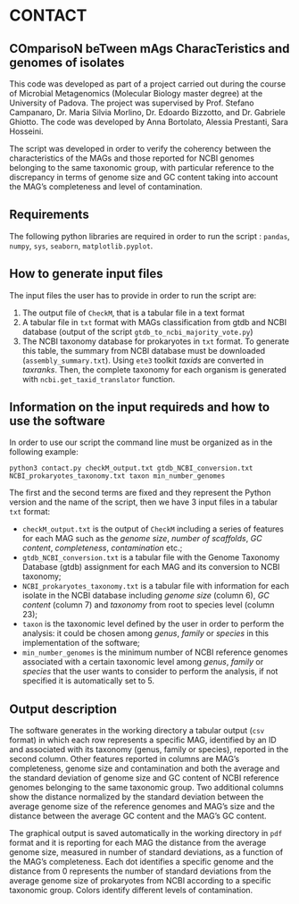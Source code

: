 # CONTACT 
## COmparisoN beTween mAgs CharacTeristics and genomes of isolates

This code was developed as part of a project carried out during the course of Microbial Metagenomics (Molecular Biology master degree) at the University of Padova. The project was supervised by Prof. Stefano Campanaro, Dr. Maria Silvia Morlino, Dr. Edoardo Bizzotto, and Dr. Gabriele Ghiotto. 
The code was developed by Anna Bortolato, Alessia Prestanti, Sara Hosseini.

The script was developed in order to verify the coherency between the characteristics of the MAGs and those reported for NCBI genomes belonging to the same taxonomic group, with particular reference to the discrepancy in terms of genome size and GC content taking into account the MAG’s completeness and level of contamination. 

## Requirements

The following python libraries are required in order to run the script : `pandas`, `numpy`, `sys`, `seaborn`, `matplotlib.pyplot`.

## How to generate input files

The input files the user has to provide in order to run the script are:
 
1. The output file of `CheckM`, that is a tabular file in a text format 
2. A tabular file in `txt` format with MAGs classification from gtdb and NCBI database (output of the script `gtdb_to_ncbi_majority_vote.py`)
3. The NCBI taxonomy database for prokaryotes in `txt` format. To generate this table, the summary from NCBI database must be downloaded (`assembly_summary.txt`). Using `ete3` toolkit *taxids* are converted in *taxranks*. Then, the complete taxonomy for each organism is generated with `ncbi.get_taxid_translator` function.

## Information on the input requireds and how to use the software

In order to use our script the command line must be organized as in the following example:

`python3 contact.py checkM_output.txt gtdb_NCBI_conversion.txt NCBI_prokaryotes_taxonomy.txt taxon min_number_genomes`

The first and the second terms are fixed and they represent the Python version and the name of the script, then we have 3 input files in a tabular `txt` format:

- `checkM_output.txt` is the output of `CheckM` including a series of features for each MAG such as the _genome size_, _number of scaffolds_, _GC content_, _completeness_, _contamination_ etc.;
- `gtdb_NCBI_conversion.txt` is a tabular file with the Genome Taxonomy Database (gtdb) assignment for each MAG and its conversion to NCBI taxonomy;
- `NCBI_prokaryotes_taxonomy.txt` is a tabular file with information for each isolate in the NCBI database including _genome size_ (column 6), _GC content_ (column 7) and _taxonomy_ from root to species level (column 23);
- `taxon` is the taxonomic level defined by the user in order to perform the analysis: it could be chosen among _genus_, _family_ or _species_ in this implementation of the software;
- `min_number_genomes` is the minimum number of NCBI reference genomes associated with a certain taxonomic level among _genus_, _family_ or _species_ that the user wants to consider to perform the analysis, if not specified it is automatically set to 5.

## Output description

The software generates in the working directory a tabular output (`csv` format) in which each row represents a specific MAG, identified by an ID and associated with its taxonomy (genus, family or species), reported in the second column. Other features reported in columns are MAG’s completeness, genome size and contamination and both the average and the standard deviation of genome size and GC content of NCBI reference genomes belonging to the same taxonomic group. Two additional columns show the distance normalized by the standard deviation between the average genome size of the reference genomes and MAG’s size and the distance between the average GC content and the MAG’s GC content.  

The graphical output is saved automatically in the working directory in `pdf` format and it is reporting for each MAG the distance from the average genome size, measured in number of standard deviations, as a function of the MAG’s completeness. Each dot identifies a specific genome and the distance from 0 represents the number of standard deviations from the average genome size of prokaryotes from NCBI according to a specific taxonomic group. Colors identify different levels of contamination.
